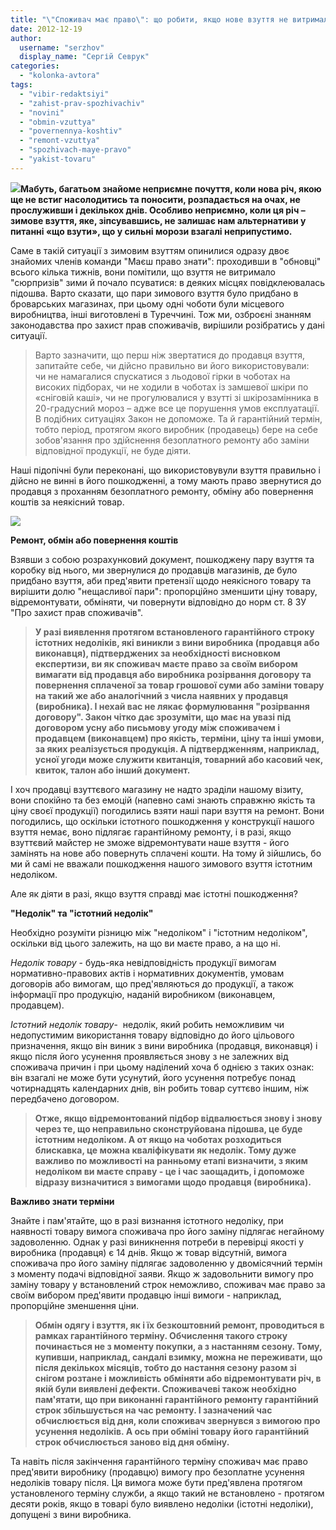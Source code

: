 ```yaml
---
title: "\"Споживач має право\": що робити, якщо нове взуття не витримало \"сюпризів\" зими?"
date: 2012-12-19
author: 
  username: "serzhov"
  display_name: "Сергій Севрук"
categories: 
  - "kolonka-avtora"
tags: 
  - "vibir-redaktsiyi"
  - "zahist-prav-spozhivachiv"
  - "novini"
  - "obmin-vzuttya"
  - "povernennya-koshtiv"
  - "remont-vzuttya"
  - "spozhivach-maye-pravo"
  - "yakist-tovaru"
---
```


[![](https://mpz.brovary.org/wp-content/uploads/2012/12/Spozhivach-maye-pravo.jpg)](https://mpz.brovary.org/wp-content/uploads/2012/12/Spozhivach-maye-pravo.jpg)**Мабуть, багатьом знайоме неприємне почуття, коли нова річ, якою ще не встиг насолодитись та поносити, розпадається на очах, не прослуживши і декількох днів. Особливо неприємно, коли ця річ – зимове взуття, яке, зіпсувавшись, не залишає нам альтернативи у питанні «що взути», що у сильні морози взагалі неприпустимо.**

Саме в такій ситуації з зимовим взуттям опинилися одразу двоє знайомих членів команди "Маєш право знати": проходивши в "обновці" всього кілька тижнів, вони помітили, що взуття не витримало "сюрпризів" зими й почало псуватися: в деяких місцях повідклеювалась підошва. Варто сказати, що пари зимового взуття було придбано в броварських магазинах, при цьому одні чоботи були місцевого виробництва, інші виготовлені в Туреччині. Тож ми, озброєні знанням законодавства про захист прав споживачів, вирішили розібратись у дані ситуації.

> Варто зазначити, що перш ніж звертатися до продавця взуття, запитайте себе, чи дійсно правильно ви його використовували: чи не намагалися спускатися з льодової гірки в чоботах на високих підборах, чи не ходили в чоботах із замшевої шкіри по «сніговій каші», чи не прогулювалися у взутті зі шкірозамінника в 20-градусний мороз – адже все це порушення умов експлуатації. В подібних ситуаціях Закон не допоможе. Та й гарантійний термін, тобто період, протягом якого виробник (продавець) бере на себе зобов'язання про здійснення безоплатного ремонту або заміни відповідної продукції, не буде діяти.

Наші підопічні були переконані, що використовувули взуття правильно і дійсно не винні в його пошкодженні, а тому мають право звернутися до продавця з проханням безоплатного ремонту, обміну або повернення коштів за неякісний товар.

[![](https://mpz.brovary.org/wp-content/uploads/2012/12/Poshkodzhene-vzuttya.jpg)](https://mpz.brovary.org/wp-content/uploads/2012/12/Poshkodzhene-vzuttya.jpg)

**Ремонт, обмін або повернення коштів**

Взявши з собою розрахунковий документ, пошкоджену пару взуття та коробку від нього, ми звернулися до продавців магазинів, де було придбано взуття, аби пред'явити претензії щодо неякісного товару та вирішити долю "нещасливої пари": пропорційно зменшити ціну товару, відремонтувати, обміняти, чи повернути відповідно до норм ст. 8 ЗУ "Про захист прав споживачів".

> **У разі виявлення протягом встановленого гарантійного строку істотних недоліків, які виникли з вини виробника (продавця або виконавця), підтверджених за необхідності висновком експертизи, ви як споживач маєте право за своїм вибором вимагати від продавця або виробника розірвання договору та повернення сплаченої за товар грошової суми або заміни товару на такий же або аналогічний з числа наявних у продавця (виробника). І нехай вас не лякає формулювання "розірвання договору". Закон чітко дає зрозуміти, що має на увазі під договором усну або письмову угоду між споживачем і продавцем (виконавцем) про якість, терміни, ціну та інші умови, за яких реалізується продукція. А підтвердженням, наприклад, усної угоди може служити квитанція, товарний або касовий чек, квиток, талон або інший документ.**

І хоч продавці взуттєвого магазину не надто зраділи нашому візиту, вони спокійно та без емоцій (напевно самі знають справжню якість та ціну своєї продукції) погодились взяти наші пари взуття на ремонт. Вони погодились, що оскільки істотного пошкодження у конструкції нашого взуття немає, воно підлягає гарантійному ремонту, і в разі, якщо взуттєвий майстер не зможе відремонтувати наше взуття - його замінять на нове або повернуть сплачені кошти. На тому й зійшлись, бо ми й самі не вважали пошкодження нашого зимового взуття істотним недоліком.

Але як діяти в разі, якщо взуття справді має істотні пошкодження?

**"Недолік" та "істотний недолік"**

Необхідно розуміти різницю між "недоліком" і "істотним недоліком", оскільки від цього залежить, на що ви маєте право, а на що ні.

_Недолік товару_ - будь-яка невідповідність продукції вимогам нормативно-правових актів і нормативних документів, умовам договорів або вимогам, що пред'являються до продукції, а також інформації про продукцію, наданій виробником (виконавцем, продавцем).

_Істотний недолік_ _товару_\-  недолік, який робить неможливим чи недопустимим використання товару відповідно до його цільового призначення, якщо він виник з вини виробника (продавця, виконавця) і якщо після його усунення проявляється знову з не залежних від споживача причин і при цьому наділений хоча б однією з таких ознак: він взагалі не може бути усунутий, його усунення потребує понад чотирнадцять календарних днів, він робить товар суттєво іншим, ніж передбачено договором.

> **Отже, якщо відремонтований підбор відвалюється знову і знову через те, що неправильно сконструйована підошва, це буде істотним недоліком. А от якщо на чоботах розходиться блискавка, це можна кваліфікувати як недолік. Тому дуже важливо по можливості на ранньому етапі визначити, з яким недоліком ви маєте справу - це і час заощадить, і допоможе відразу визначитися з вимогами щодо продавця (виробника).**

**Важливо знати терміни**

Знайте і пам'ятайте, що в разі визнання істотного недоліку, при наявності товару вимога споживача про його заміну підлягає негайному задоволенню. Однак у разі виникнення потреби в перевірці якості у виробника (продавця) є 14 днів. Якщо ж товар відсутній, вимога споживача про його заміну підлягає задоволенню у двомісячний термін з моменту подачі відповідної заяви. Якщо ж задовольнити вимогу про заміну товару у встановлений строк неможливо, споживач має право за своїм вибором пред'явити продавцю інші вимоги - наприклад, пропорційне зменшення ціни.

> **Обмін одягу і взуття, як і їх безкоштовний ремонт, проводиться в рамках гарантійного терміну. Обчислення такого строку починається не з моменту покупки, а з настанням сезону. Тому, купивши, наприклад, сандалі взимку, можна не переживати, що після декількох місяців, тобто до настання сезону разом зі снігом розтане і можливість обміняти або відремонтувати річ, в якій були виявлені дефекти. Споживачеві також необхідно пам'ятати, що при виконанні гарантійного ремонту гарантійний строк збільшується на час ремонту. І зазначений час обчислюється від дня, коли споживач звернувся з вимогою про усунення недоліків. А ось при обміні товару його гарантійний строк обчислюється заново від дня обміну.**

Та навіть після закінчення гарантійного терміну споживач має право пред'явити виробнику (продавцю) вимогу про безоплатне усунення недоліків товару після. Ця вимога може бути пред'явлена протягом установленого терміну служби, а якщо такий не встановлено - протягом десяти років, якщо в товарі було виявлено недоліки (істотні недоліки), допущені з вини виробника.
